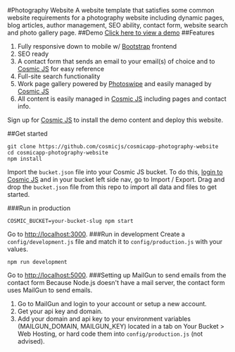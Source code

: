 #Photography Website
A website template that satisfies some common website requirements for a photography website including dynamic pages, blog articles, author management, SEO ability, contact form, website search and photo gallery page.
##Demo
[Click here to view a demo](http://photography-website.cosmicapp.co)
##Features
1. Fully responsive down to mobile w/ [Bootstrap](http://getbootstrap.com) frontend<br />
2. SEO ready<br />
3. A contact form that sends an email to your email(s) of choice and to [Cosmic JS](https://cosmicjs.com) for easy reference<br />
4. Full-site search functionality<br />
5. Work page gallery powered by [Photoswipe](http://photoswipe.com) and easily managed by [Cosmic JS](https://cosmicjs.com)
6. All content is easily managed in [Cosmic JS](https://cosmicjs.com) including pages and contact info.

Sign up for [Cosmic JS](https://cosmicjs.com) to install the demo content and deploy this website.

##Get started
```
git clone https://github.com/cosmicjs/cosmicapp-photography-website
cd cosmicapp-photography-website
npm install
```
Import the `bucket.json` file into your Cosmic JS bucket.  To do this, [login to Cosmic JS](https://cosmicjs.com/login) and in your bucket left side nav, go to Import / Export.  Drag and drop the `bucket.json` file from this repo to import all data and files to get started.

###Run in production
```
COSMIC_BUCKET=your-bucket-slug npm start
```
Go to [http://localhost:3000](http://localhost:3000).
###Run in development
Create a `config/development.js` file and match it to `config/production.js` with your values.
```
npm run development
```
Go to [http://localhost:5000](http://localhost:5000).
###Setting up MailGun to send emails from the contact form
Because Node.js doesn't have a mail server, the contact form uses MailGun to send emails.

1. Go to MailGun and login to your account or setup a new account.
2. Get your api key and domain.
3. Add your domain and api key to your environment variables (MAILGUN_DOMAIN, MAILGUN_KEY) located in a tab on Your Bucket > Web Hosting, or hard code them into `config/production.js` (not advised).
